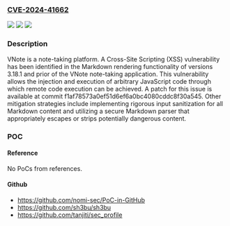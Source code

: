 ### [CVE-2024-41662](https://cve.mitre.org/cgi-bin/cvename.cgi?name=CVE-2024-41662)
![](https://img.shields.io/static/v1?label=Product&message=vnote&color=blue)
![](https://img.shields.io/static/v1?label=Version&message=%3D%20%3C%3D%203.18.1%20&color=brighgreen)
![](https://img.shields.io/static/v1?label=Vulnerability&message=CWE-79%3A%20Improper%20Neutralization%20of%20Input%20During%20Web%20Page%20Generation%20('Cross-site%20Scripting')&color=brighgreen)

### Description

VNote is a note-taking platform. A Cross-Site Scripting (XSS) vulnerability has been identified in the Markdown rendering functionality of versions 3.18.1 and prior of the VNote note-taking application. This vulnerability allows the injection and execution of arbitrary JavaScript code through which remote code execution can be achieved. A patch for this issue is available at commit f1af78573a0ef51d6ef6a0bc4080cddc8f30a545. Other mitigation strategies include implementing rigorous input sanitization for all Markdown content and utilizing a secure Markdown parser that appropriately escapes or strips potentially dangerous content.

### POC

#### Reference
No PoCs from references.

#### Github
- https://github.com/nomi-sec/PoC-in-GitHub
- https://github.com/sh3bu/sh3bu
- https://github.com/tanjiti/sec_profile

